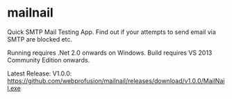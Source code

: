 # mailnail
Quick SMTP Mail Testing App. Find out if your attempts to send email via SMTP are blocked etc.

Running requires .Net 2.0 onwards on Windows. Build requires VS 2013 Community Edition onwards.

Latest Release: V1.0.0: https://github.com/webprofusion/mailnail/releases/download/v1.0.0/MailNail.exe
